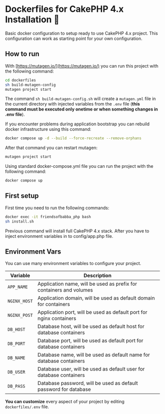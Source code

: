 # Dockerfiles for CakePHP 4.x Installation 🥧

Basic docker configuration to setup ready to use CakePHP 4.x project.
This configuration can work as starting point for your own configuration.

## How to run

With [https://mutagen.io/](https://mutagen.io/) you can run this project with
the following command:

```sh
cd dockerfiles
sh build-mutagen-config
mutagen project start
```

The command `sh build-mutagen-config.sh` will create a `mutagen.yml` file in the
current directory with injected variables from the `.env` file (**this command
must be executed only onetime or when something changes in .env file**).

If you encounter problems during application bootstrap you can rebuild
docker infrastructure using this command:

```sh
docker compose up -d --build --force-recreate --remove-orphans
```

After that command you can restart mutagen:

```sh
mutagen project start
```

Using standard docker-compose.yml file you can run the project with the following
command:

```sh
docker compose up
```

## First setup

First time you need to run the following commands:

```sh
docker exec -it friendsofbabba_php bash
sh install.sh
```

Previous command will install full CakePHP 4.x stack.
After you have to inject environment variables in to config/app.php file.

## Environment Vars

You can use many environment variables to configure your project.

| Variable     | Description                                                         |
| ------------ | ------------------------------------------------------------------- |
| `APP_NAME`   | Application name, will be used as prefix for containers and volumes |
| `NGINX_HOST` | Application domain, will be used as default domain for containers   |
| `NGINX_POST` | Application port, will be used as default port for nginx containers |
| `DB_HOST`    | Database host, will be used as default host for database containers |
| `DB_PORT`    | Database port, will be used as default port for database containers |
| `DB_NAME`    | Database name, will be used as default name for database containers |
| `DB_USER`    | Database user, will be used as default user for database containers |
| `DB_PASS`    | Database password, will be used as default password for database    |

**You can customize** every aspect of your project by editing `dockerfiles/.env` file.
